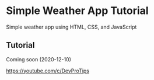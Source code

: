 # Simple Weather App Tutorial

Simple weather app using HTML, CSS, and JavaScript

## Tutorial

Coming soon (2020-12-10)

https://youtube.com/c/DevProTips